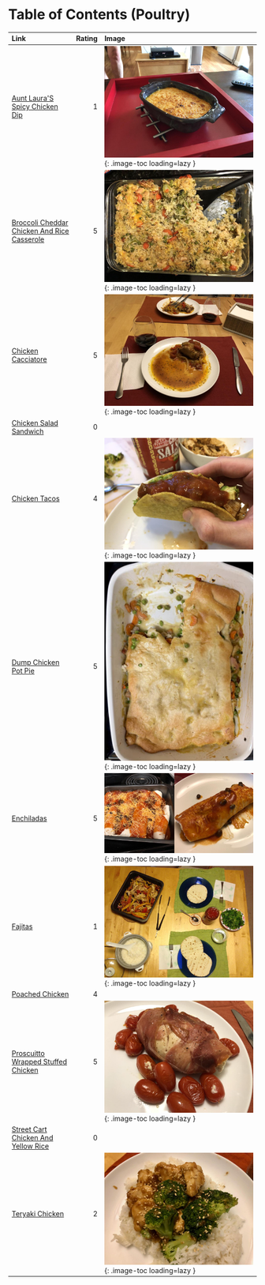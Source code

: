 # Table of Contents (Poultry)

| Link                                                                                            | Rating | Image                                                                                                                               |
|:------------------------------------------------------------------------------------------------|-------:|:------------------------------------------------------------------------------------------------------------------------------------|
| [Aunt Laura'S Spicy Chicken Dip](./aunt_laura's_spicy_chicken_dip.md)                           | 1      | ![aunt_laura's_spicy_chicken_dip.jpeg](./aunt_laura's_spicy_chicken_dip.jpeg){: .image-toc loading=lazy }                           |
| [Broccoli Cheddar Chicken And Rice Casserole](./broccoli_cheddar_chicken_and_rice_casserole.md) | 5      | ![broccoli_cheddar_chicken_and_rice_casserole.jpeg](./broccoli_cheddar_chicken_and_rice_casserole.jpeg){: .image-toc loading=lazy } |
| [Chicken Cacciatore](./chicken_cacciatore.md)                                                   | 5      | ![chicken_cacciatore.jpg](./chicken_cacciatore.jpg){: .image-toc loading=lazy }                                                     |
| [Chicken Salad Sandwich](./chicken_salad_sandwich.md)                                           | 0      | <!-- TODO: Capture image -->                                                                                                        |
| [Chicken Tacos](./chicken_tacos.md)                                                             | 4      | ![chicken_tacos.jpg](./chicken_tacos.jpg){: .image-toc loading=lazy }                                                               |
| [Dump Chicken Pot Pie](./dump_chicken_pot_pie.md)                                               | 5      | ![dump_chicken_pot_pie.jpeg](./dump_chicken_pot_pie.jpeg){: .image-toc loading=lazy }                                               |
| [Enchiladas](./enchiladas.md)                                                                   | 5      | ![enchiladas.jpg](./enchiladas.jpg){: .image-toc loading=lazy }                                                                     |
| [Fajitas](./fajitas.md)                                                                         | 1      | ![fajitas.jpg](./fajitas.jpg){: .image-toc loading=lazy }                                                                           |
| [Poached Chicken](./poached_chicken.md)                                                         | 4      | <!-- TODO: Capture image -->                                                                                                        |
| [Proscuitto Wrapped Stuffed Chicken](./proscuitto_wrapped_stuffed_chicken.md)                   | 5      | ![proscuitto_wrapped_stuffed_chicken.jpeg](./proscuitto_wrapped_stuffed_chicken.jpeg){: .image-toc loading=lazy }                   |
| [Street Cart Chicken And Yellow Rice](./street_cart_chicken_and_yellow_rice.md)                 | 0      | <!-- TODO: Capture image -->                                                                                                        |
| [Teryaki Chicken](./teryaki_chicken.md)                                                         | 2      | ![teryaki_chicken.jpeg](./teryaki_chicken.jpeg){: .image-toc loading=lazy }                                                         |
